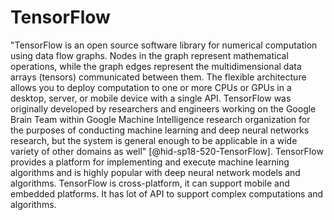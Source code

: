 TensorFlow
==========

"TensorFlow is an open source software library for numerical computation
using data flow graphs. Nodes in the graph represent mathematical
operations, while the graph edges represent the multidimensional data
arrays (tensors) communicated between them. The flexible architecture
allows you to deploy computation to one or more CPUs or GPUs in a
desktop, server, or mobile device with a single API. TensorFlow was
originally developed by researchers and engineers working on the Google
Brain Team within Google Machine Intelligence research organization for
the purposes of conducting machine learning and deep neural networks
research, but the system is general enough to be applicable in a wide
variety of other domains as well" [@hid-sp18-520-TensorFlow]. TensorFlow
provides a platform for implementing and execute machine learning
algorithms and is highly popular with deep neural network models and
algorithms. TensorFlow is cross-platform, it can support mobile and
embedded platforms. It has lot of API to support complex computations
and algorithms.
